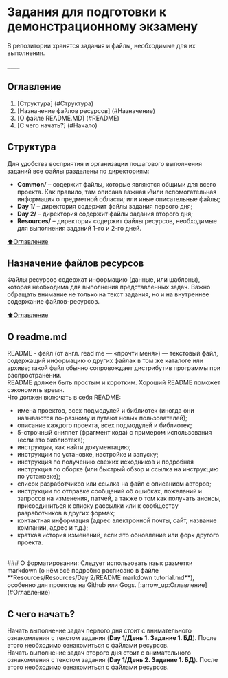# Задания для подготовки к демонстрационному экзамену
В репозитории хранятся задания и файлы, необходимые для их выполнения.
```
____
```

## Оглавление
1. [Структура] (#Структура)
2. [Назначение файлов ресурсов] (#Назначение)
3. [О файле README.MD] (#README)
4. [С чего начать?] (#Начало)

## Структура
Для удобства восприятия и организации пошагового выполнения заданий все файлы разделены по директориям: 
* **Common/** – содержит файлы, которые являются общими для всего проекта. Как правило, там описана важная и\или вспомогательная информация о предметной области; или иные описательные файлы;
* **Day 1/** – директория содержит файлы задания первого дня;
* **Day 2/** – директория содержит файлы задания второго дня;
* **Resources/** – директория содержит файлы ресурсов, необходимые для выполнения заданий 1-го и 2-го дней.

[:arrow_up:Оглавление](#Оглавление)

## Назначение файлов ресурсов
Файлы ресурсов содержат информацию (данные, или шаблоны), которая необходима для выполнения представленных задач. Важно обращать внимание не только на текст задания, но и на внутреннее содержание файлов-ресурсов.

[:arrow_up:Оглавление](#Оглавление)

## О readme.md
README - файл (от англ. read me — «прочти меня») — текстовый файл, содержащий информацию о других файлах в том же каталоге или архиве; такой файл обычно сопровождает дистрибутив программы при распространении. 
<br />
README должен быть простым и коротким. Хороший README поможет сэкономить время.
<br />
Что должен включать в себя README:
* имена проектов, всех подмодулей и библиотек (иногда они называются по-разному и путают новых пользователей);
* описание каждого проекта, всех подмодулей и библиотек;
* 5-строчный сниппет (фрагмент кода) с примером использования (если это библиотека);
* инструкция, как найти документацию;
* инструкции по установке, настройке и запуску;
* инструкция по получению свежих исходников и подробная инструкция по сборке (или быстрый обзор и ссылка на инструкцию по установке);
* список разработчиков или ссылка на файл с описанием авторов;
* инструкции по отправке сообщений об ошибках, пожеланий и запросов на изменения, патчей, а также о том как получать анонсы, присоединиться к списку рассылки или к сообществу разработчиков в других формах;
* контактная информация (адрес электронной почты, сайт, название компании, адрес и т.д.);
* краткая история изменений, если это обновление или форк другого проекта.
<br />
### О форматировании:
Следует использовать язык разметки markdown (о нём всё подробно расписано в файле **Resources/Resources/Day 2/README markdown tutorial.md**), особенно для проектов на Github или Gogs.
[:arrow_up:Оглавление](#Оглавление)

## С чего начать?
Начать выполнение задач первого дня стоит с внимательного ознакомления с текстом задания (**Day 1/День 1. Задание 1. БД**). После этого необходимо ознакомиться с файлами ресурсов. 
<br />
Начать выполнение задач второго дня стоит с внимательного ознакомления с текстом задания (**Day 1/День 2. Задание 1. БД**). После этого необходимо ознакомиться с файлами ресурсов.
